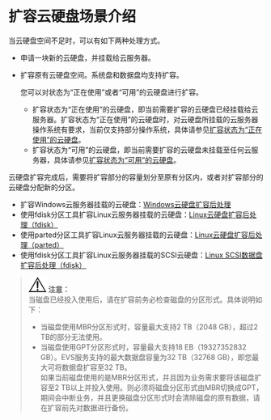 # 扩容云硬盘场景介绍<a name="ZH-CN_TOPIC_0077673797"></a>

当云硬盘空间不足时，可以有如下两种处理方式。

-   申请一块新的云硬盘，并挂载给云服务器。
-   扩容原有云硬盘空间。系统盘和数据盘均支持扩容。

    您可以对状态为“正在使用”或者“可用”的云硬盘进行扩容。

    -   扩容状态为“正在使用”的云硬盘，即当前需要扩容的云硬盘已经挂载给云服务器。扩容状态为“正在使用”的云硬盘时，对云硬盘所挂载的云服务器操作系统有要求，当前仅支持部分操作系统，具体请参见[扩容状态为“正在使用”的云硬盘](扩容状态为-正在使用-的云硬盘.md)。
    -   扩容状态为“可用”的云硬盘，即当前需要扩容的云硬盘未挂载至任何云服务器，具体请参见[扩容状态为“可用”的云硬盘](扩容状态为-可用-的云硬盘.md)。


云硬盘扩容完成后，需要将扩容部分的容量划分至原有分区内，或者对扩容部分的云硬盘分配新的分区。

-   扩容Windows云服务器挂载的云硬盘：[Windows云硬盘扩容后处理](Windows云硬盘扩容后处理.md)
-   使用fdisk分区工具扩容Linux云服务器挂载的云硬盘：[Linux云硬盘扩容后处理（fdisk）](Linux云硬盘扩容后处理（fdisk）.md)
-   使用parted分区工具扩容Linux云服务器挂载的云硬盘：[Linux云硬盘扩容后处理（parted）](Linux云硬盘扩容后处理（parted）.md)
-   使用fdisk分区工具扩容Linux云服务器挂载的SCSI云硬盘：[Linux SCSI数据盘扩容后处理（fdisk）](Linux-SCSI数据盘扩容后处理（fdisk）.md)

>![](public_sys-resources/icon-notice.gif) **注意：**   
>当磁盘已经投入使用后，请在扩容前务必检查磁盘的分区形式。具体说明如下：  
>-   当磁盘使用MBR分区形式时，容量最大支持2 TB（2048 GB），超过2 TB的部分无法使用。  
>-   当磁盘使用GPT分区形式时，容量最大支持18 EB（19327352832 GB）。EVS服务支持的最大数据盘容量为32 TB（32768 GB），即您最大可将数据盘扩容至32 TB。  
>如果当前磁盘使用的是MBR分区形式，并且因为业务需求要将该磁盘扩容至2 TB以上并投入使用。则必须将磁盘分区形式由MBR切换成GPT，期间会中断业务，并且更换磁盘分区形式时会清除磁盘的原有数据，请在扩容前先对数据进行备份。  

